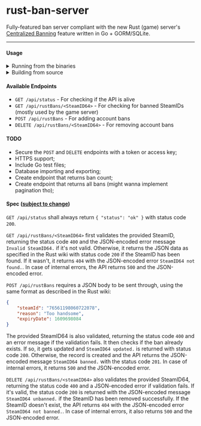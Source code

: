 # rust-ban-server
Fully-featured ban server compliant with the new Rust (game) server's [Centralized Banning](https://wiki.facepunch.com/rust/centralized-banning) feature written in Go + GORM/SQLite.

---

#### Usage

<details>
<summary>Running from the binaries</summary>

1. Download the [latest release](https://github.com/HeCorr/rust-ban-server/releases/latest) using a compatible binary for your system

2. Execute it: `./rust-ban-server`.
Available flags:
    - `-l` API listen address (default: `:4000`)
    - `-q` Quiet mode, omits HTTP log output.

</details>

<details>
<summary>Building from source</summary>

- **WIP**
    
</details>


#### Available Endpoints

- `GET /api/status` - For checking if the API is alive
- `GET /api/rustBans/<SteamID64>` - For checking for banned SteamIDs (mostly used by the game server)
- `POST /api/rustBans` - For adding account bans
- `DELETE /api/rustBans/<SteamID64>` - For removing account bans


#### TODO
- Secure the `POST` and `DELETE` endpoints with a token or access key;
- HTTPS support;
- Include Go test files;
- Database importing and exporting;
- Create endpoint that returns ban count;
- Create endpoint that returns all bans (might wanna implement pagination tho);

#### Spec ([subject to change](https://youtu.be/YOEd19K9WZA?t=158))
`GET /api/status` shall always return `{ "status": "ok" }` with status code `200`.

`GET /api/rustBans/<SteamID64>` first validates the provided SteamID, returning the status code `400` and the JSON-encoded error message `Invalid SteamID64.` if it's not valid.
Otherwise, it returns the JSON data as specified in the Rust wiki with status code `200` if the SteamID has been found.
If it wasn't, it returns `404` with the JSON-encoded error `SteamID64 not found.`.
In case of internal errors, the API returns `500` and the JSON-encoded error.

`POST /api/rustBans` requires a JSON body to be sent through, using the same format as described in the Rust wiki:
```json
{
    "steamId": "76561198060722078",
    "reason": "Too handsome",
    "expiryDate": 1609698084
}
```
The provided SteamID64 is also validated, returning the status code `400` and an error message if the validation fails.
It then checks if the ban already exists. If so, it gets updated and `SteamID64 updated.` is returned with status code `200`.
Otherwise, the record is created and the API returns the JSON-encoded message `SteamID64 banned.` with the status code `201`.
In case of internal errors, it returns `500` and the JSON-encoded error.

`DELETE /api/rustBans/<steamID64>` also validates the provided SteamID64, returning the status code `400` and a JSON-encoded error if validation fails.
If it's valid, the status code `200` is returned with the JSON-encoded message `SteamID64 unbanned.` if the SteamID has been removed successfully.
If the SteamID doesn't exist, the API returns `404` with the JSON-encoded error `SteamID64 not banned.`.
In case of internal errors, it also returns `500` and the JSON-encoded error.